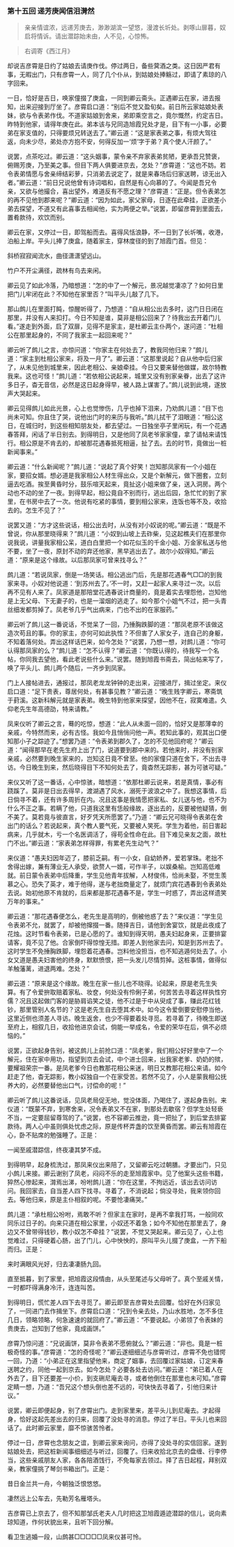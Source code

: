 <script type="text/javascript">
    var head = document.getElementsByTagName('head')[0];
    cssURL = '/public/article_1.css';
    linkTag = document.createElement('link');
    linkTag.href = cssURL;
    linkTag.setAttribute('type','text/css');
    linkTag.setAttribute('rel','stylesheet');
    head.appendChild(linkTag);
</script>
### 第十五回 递芳庚闻信泪潸然

> 亲亲情谊浓，远递芳庚去，渺渺湖滨一望悠，漫渡长圻处。剥啄山扉暮，奴启将情诉。请出潜踪始未由，人不见，心惊怖。

> 右调寄《西江月》

却说吉彦霄是日约了姑娘去请庚作伐。停过两日，备些蓂酒之类。这日因严君有事，无暇出门，只有彦霄一人，同了几个仆从，到姑娘处捧觞过，即请了素琼的八字回来。

一日，恰好是吉日，唤家僮掇了庚盒，一同到卿云斋头。正遇卿云在家，进去报知，出来迎接到厅坐了。彦霄启口道：“别后不觉又盈旬矣。前日所云家姑娘处表妹，欲与令表弟作伐。不道家姑娘到舍来，弟即乘空言之，竟尔慨然，约定吉日。昨特到他家，请得年庚在此。弟本该与兄同造旭霞兄处才是，目下有一小事，必要弟在家支值的，只得要烦兄转送去了。”卿云道：“这是家表弟之事，有烦大驾往返，向未少尽，弟处亦方抱不安，何得反加一‘烦’字于弟？真个使人汗颜了。”

说罢，点茶吃过。卿云道：“这头姻事，蒙令亲不弃家表弟贫陋，更承吾兄赞褒，俯赐芳庚，乃至美之事。但目下两人俱要进京去，怎处？”彦霄道：“这也不妨。若令表弟情愿与舍亲缔结彩萝，只消弟去说定了，就是来春场后归家送聘，谅无出入者。”卿云道：“前日兄说他曾有诗词唱和，自然是有心向慕的了。今闻是吾兄令亲，又欲与他撮合，喜出望外，难道反有不愿之理？”彦霄道：“正是。但令表弟怎的再不见他到郡来呢？”卿云道：“因为如此，家父家母，日逐在此牵挂，正欲差小弟去探望，不道又有此喜事去相闻他，实为两便之举。”说罢，即留彦霄到里面去，置肴款待，欢饮而别。

卿云在家，又停过一日，即驾船而去。喜得风恬浪静，不一日到了长圻嘴，收港，泊船上岸。平头儿捧了庚盒，随着家主，穿林度径的到了旭霞门首。但见：

斜桥寂寂闻流水，曲径潇潇望远山。

竹户不开尘满径，疏林有鸟去来闲。

卿云见了如此冷落，乃暗想道：“怎的中了一个解元，景况越觉凄凉了？如何日里把门儿牢闭在此？不知他在家里否？”叫平头儿敲了几下。

那山鹧儿在里面打盹，惊醒听得了，乃想道：“自从相公出去多时，这门日日闭在那里，并没有人来扣打。今日不知是谁，莫非是相公回来了？待我出去开着门儿看。”遂走到外面，启了双扉，见得不是家主，是杜卿云主仆两个，遂问道：“杜相公在那里起身的，不同了我家主一起回来呢？”

卿云听了鹧儿之言，亦惊问道：“你家主在何处去了，教我同他归来？”鹧儿道：“家主到杜相公家来，将及一月了”。卿云道：“这那里说起？自从他中后归家了，从未见他到城里来，因此老相公、亲娘牵挂。今日又要来替他做媒，故尔特教我来。这也可怪！”鹧儿道：“若依相公说起来，城里又没有别家亲眷，出去了这许多日子，杳无音信，必然是这日起身得早，被人路上谋害了。”鹧儿说到此境，遂放声大哭起来。

卿云见得鹧儿如此光景，心上也觉惨伤，几乎也掉下泪来，乃劝鹧儿道：“目下也尚未可知。你且住了哭，说他出门时的来历与我听。”鹧儿拭干了泪眼道：“相公这日，在城归时，到这些相知朋友处，都去望过。一日独坐亭子里闲玩，有一个花遇春答拜，闲话了半日别去。到得明日，又是他同了凤老爷家家僮，拿了请帖来请饯行。相公原是不肯去的，却被那花遇春抵死相逼，扯了去。去的时节，竟做出一桩新闻事来。”

卿云道：“什么新闻呢？”鹧儿道：“说起了真个好笑！岂知那凤家有一个小姐在家，要招女婿。想必道是我家相公人材生得出众，又是个新解元，做下圈套，立刻逼去吃酒。挨至黄昏时分，鼓乐喧天起来，竟扯这小姐来做了亲，送入洞房。两个动也不动的坐了一夜。到得早起，相公竟自不别而行，逃出后园，急忙忙的到了家里，在书房中去了一次。他说有吃紧的事情，要到相公家来，连饭也等不及，收拾去的。怎生不见了？”

说罢又道：“方才这些说话，相公出去时，从没有对小奴说的呢。”卿云道：“既是不曾说，你从那里晓得来？”鹧儿道：“小奴到山坡上去砟柴，见这起樵夫们在那里你说我说，讲量我家相公呆，道白白里把一个如花似玉的千金小姐、万金家私送与他不要，坐了一夜，原封不动的弃还他家，黑早逃出去了。故尔小奴得知。”卿云道：“原来是这个缘故。以后那凤家可曾来找寻么？”

鹧儿道：“若说凤家，倒是一场笑话。相公逃出门后，先是那花遇春气□□的到我家来寻。小奴对他说道：‘到苏州去了。’不一时，又赶一起家人来寻过一次。以后再不见有人来了。凤家道是那陪堂花遇春说计商量的，竟是着实去埋怨他，岂知他是上无父母、下无妻子的，也是一溜烟的逃走了。如今那个小姐气不过，把一头青丝细发都剪掉了。凤老爷几乎气出病来，门也不出的在家服药。”

卿云听了鹧儿这一番说话，不觉呆了一回，乃捶胸跌脚的道：“那凤老原不该做这造次苟且的事。你的家主，亦何可如此执性？不但害了人家女子，连自己的身躯，不知着落何处。弄出这样话巴来，如今怎处？”说罢，乃想一想，对鹧儿道：“你可认得那凤家的么？”鹧儿道：“怎不认得？”卿云道：“你既认得的，待我写一个名帖，你同我去望他，看此老说些什么来。”说罢。随到旭霞书斋去，简出帖来写了，唤了平头儿、鹧儿两个随后，一齐步到凤家。

门上人接帖进去，通报过，那凤老龙龙钟钟的走出来，迎接进厅，揖过坐定。来仪启口道：“足下贵表，尊居何处，有甚事见教？”卿云道：“晚生贱字卿云，寒斋筑于葑溪。这新科解元就是家表弟。晚生特到他家来探望，因他不在，寂寞难遣。久仰老先生年高德劭，特来请教。”

凤来仪听了卿云之言，蓦的吃惊，想道：“此人从未面一回的，恰好又是那薄幸的亲戚，今特然而来，必有古怪。我如今且悄俏问他一声。若知此事的，观其出口便知那小子之踪迹了。”想罢乃道：“令表弟到郡久了，怎的不见他回府呢？”卿云道：“闻得那早在老先生府上出了门，说道要到郡中来的。若他来时，并没有别家亲戚，必然要到晚生家来的，岂知这日竟不曾至。他的家僮只道在舍下，不出去寻访。今日晚生到来，然后晓得目下不知何处去了，竟杳然无踪影，甚为可骇可疑。”

来仪又听了这一番话，心中惊骇，暗想道：“依那杜卿云说来，若是真情，事必有跷蹊了。莫非是日出去得早，渡湖遇了风水，溺死于波浪之中了。我想这事情，后日倘寻不着，还有许多周折在内。况且这事是我情愿把家私、女儿送与他，也不为什么不正之事。若瞒了他，只道我这里有恁般缘故，逐出去的，反要被他疑猜，倒不美了。莫若竟与彼直言，好歹凭天所愿罢了。”乃道：“卿云兄可晓得令表弟在舍出门的话么？若说起来，真个教人要气死，又要被人笑死。学生为着他，前日害起病来，几乎就木，亏一个名医调活了，得苟全性命在此。目下难见亲友之面，故杜门不出。”卿云道：“家表弟怎样得罪，有累老先生动气？”

来仪道：“愚夫妇因年迈了，膝前乏嗣。有一小女，自幼娇养，爱若掌珠。老拙不舍得出嫁，兼有薄业无人承受，欲赘人一婿，可作半子，以娱桑榆。岂知高低难就。前日蒙令表弟中后降重，学生见他青年拔解，人材俊伟，恰尚未娶，不觉生羡慕之心。恐失了英才，难于他得，遂与老拙商量定了，就烦门宾花遇春到令表弟处去说。始初他原不肯就的，后来都是那花遇春不是，学生一时惑了，弄出这样遗笑万年的事来。”

卿云道：“那花遇春便怎么，老先生是高明的，倒被他惑了去？”来仪道：“学生见令表弟不允，就罢了，却被他撺掇一番。随择吉日，请他到舍宴饮，就是此夜成了花烛。这时节看令表弟，已是心愿的了。谁知到得天明，愚夫妇起身来，正要排宴请客，竟不见了他。合家倒吓得惊惶无措。即差人到他家去问，知是到苏州去了。这时学生不免捶胸跌脚，埋怨着花遇春。岂料他没担当，也不知逃遁何处去了。小女又道是愚夫妇害他的终身，默默愤恨，把一头发儿尽情剪掉。这桩事情，做得似羊触藩蓠，进退两难。怎处？”

卿云道：“原来是这个缘故。晚生在家一些儿也不晓得。论起来，原是老先生失算。有了令爱拚取赔着家私、妆奁，何处没有伶俐子弟，何苦苦去寻着这样执性穷儒？况且这起做门客的是胁肩谄笑之徒，他不过是于中从臾成了事，赚此花红钱钞，那里管别人名节的？这是老先生自去堕其术中。如今这令爱倒要安慰停当他，这里近侧也须差人寻访。晚生返舍，也少不得要着处寻觅。若寻着了，待晚生即送至府上，相叙几日，收拾他进京会试，倘能一举成名，令爱的荣华在后，俱不必烦恼的。”

说罢，正欲起身告别，被这鹧儿上前抢口道：“凤老爹，我们相公好好里中了一个解元，住在家中用功，指望到京去会试，中个进士回来，出我家老爹、奶奶的殡，要耀祖荣宗一番。是凤老爹今日也教那花相公来迷，明日又教那花相公来请。如今赶走了他，杳无踪影，教小奴独自一个在家受苦。若然不见了，小人是蒙我相公抚养大的，必然要替他出口气，讨偿命的呢！”

卿云听了鹧儿这番说话，见凤老局促无地，觉没体面，乃喝住了，遂起身告别。来仪道：“既蒙不弃，到寒舍来，况令表弟又不在家，到那处去歇宿？但学生处轻亵不当，一定要屈留尊驾的了。”说罢，也不容卿云推逊，竟一把扯了，到后堂去排宴款待。两人心中虽则俱处忧虑之际，原是传杯弄盏的饮至黄昏而罢。卿云有旭霞在心，卧不贴席的勉强睡了。正是：

一闻至戚潜踪信，终夜凄其梦不成。

到得明早，起身梳洗过，那凤来仪出来陪了，又留卿云吃过朝膳。才要出门，只见小鹧儿来接。卿云谢别了凤老，闷闷不乐的走至旭霞家中。见了他案头这些书籍，猝然心惨起来，潸焉出涕，吩咐鹧儿道：“你在这里，不拘远近，该出去访问访问。我回家去，自当差人四下找寻。寻着了，不消说起；倘没寻处，我来领你回去。等他归来，原是主仆相叙的呢。不要怆凄痛哭。”

鹧儿道：“承杜相公吩咐，焉敢不听？但家主在家时，是再不拿我打骂，一般同欢同乐过日子的。向来只道在相公家里，小奴还不着急；如今不知他在那里去了，身边又不曾带得钱钞，教小奴怎不牵挂？”说罢，不觉又哭起来。卿云见了，心上也觉难过，只得硬着心肠，出了门儿，心中怏怏的，原叫平头儿掇了庚盒，一齐下船而归。正是：

来时满眼风光好，归去凄凄肠九回。

直至抵暮，到了家里，把旭霞这段情由，从头至尾述与父母听了。真个至戚关情，一时都吓得满身冷汗，连连叫苦。

到得明日，慌忙差人四下去寻觅了。卿云即至吉彦霄处去回覆。恰好在外归家见了，一同进门去作揖坐下。彦霄启口道：“兄到令亲去处，乃山水胜地，怎不多住几日，领略领略，何急速速的就回府了。”卿云道：“不要说起。小弟领了令表妹的贵庚去，岂知到了他家，竟成画饼。”

彦霄乃惊问道：“兄说画饼，莫非令表弟不愿俯就么？”卿云道：“非也。竟是一桩极奇怪的事。”彦霄道：“怎的奇怪呢？”卿云遂细细述与彦霄听过，彦霄不免也错愕一回，乃道：“小弟正在这里指望他来，商定了姻事，去回覆过家姑娘，订定来春送聘之约，同他一起到京去。如今怎处？必要各处去访问。”卿云道：“弟已着人在外去了，目下还要差一小价，到支硎尼庵去寻，或者他倒住在那里也未可知。”彦霄定睛一想，乃道：“吾兄这个想头倒也差不远的，可快快去寻着了，引他归来计议。”

说罢，卿云即便起身，别了彦霄出门。走到家里来，差平头儿到尼庵去。才起得身，恰好这起先差出去的归来，回覆了没处寻的消息。停过了半日。平头儿也来回话了。此时卿云家里，靡不惊骇苦怜者。

停过一日，彦霄也念朋友之谊，到卿云家来询问，亦得了没处寻的实信回家。遂到姑娘处去，把这桩新闻事细细述与听过，回覆了。归来收拾北京去的盘缠、行李停当，这些亲戚朋友人家，各各陪酒饯行，不免每家去领过。择了吉日起程，拜别双亲，教家僮挑了琴剑书箱出门。正是：

昔日金兰共一舟，今朝独泛恨悠悠。

凄然远上公车去，先勒芳名雁塔头。

吉彦霄已上京去了，但不知那邹氏老夫人几时把这卫旭霞遁迹潜踪的信儿，说向素琼知道，作何状貌出来，且听下回分解。

看卫生逃婚一段，山鹧甚□□□□□凤来仪甚可怜。